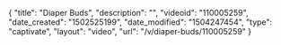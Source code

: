 {
    "title": "Diaper Buds",
    "description": "",
    "videoid": "110005259",
    "date_created": "1502525199",
    "date_modified": "1504247454",
    "type": "captivate",
    "layout": "video",
    "url": "\/v\/diaper-buds\/110005259"
}